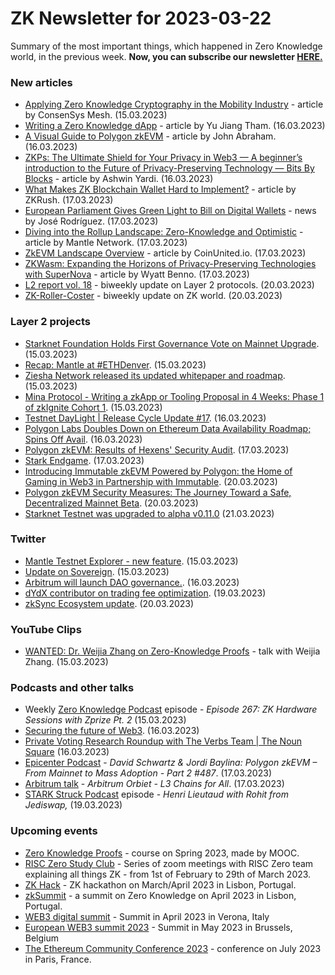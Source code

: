 # ZK Newsletter for 2023-03-22
Summary of the most important things, which happened in Zero Knowledge world, in the previous week. **Now, you can subscribe our newsletter [HERE.](https://zknewsletter.com/)**

### New articles 
* [Applying Zero Knowledge Cryptography in the Mobility Industry](https://consensysmesh.medium.com/applying-zero-knowledge-cryptography-in-the-mobility-industry-861be6c89c74) - article by ConsenSys Mesh. (15.03.2023)
* [Writing a Zero Knowledge dApp](https://medium.com/@yujiangtham/writing-a-zero-knowledge-dapp-fd7f936e2d43) - article by Yu Jiang Tham. (16.03.2023)
* [A Visual Guide to Polygon zkEVM](https://medium.com/@j2abro/a-visual-guide-to-polygon-zkevm-627ca02cb1a9) - article by John Abraham. (16.03.2023)
* [ZKPs: The Ultimate Shield for Your Privacy in Web3 — A beginner’s introduction to the Future of Privacy-Preserving Technology — Bits By Blocks](https://medium.com/@ashwin.yar/zkps-the-ultimate-shield-for-your-privacy-in-web3-a-beginners-introduction-to-the-future-of-e60918da01b4) - article by Ashwin Yardi. (16.03.2023)
* [What Makes ZK Blockchain Wallet Hard to Implement?](https://medium.com/@zkrush/what-makes-zk-blockchain-wallet-hard-to-implement-dd12e61efce5) - article by ZKRush. (17.03.2023)
* [European Parliament Gives Green Light to Bill on Digital Wallets](https://ihodl.com/topnews/2023-03-17/european-parliament-gives-green-light-bill-digital-wallets/) - news by José Rodríguez. (17.03.2023)
* [Diving into the Rollup Landscape: Zero-Knowledge and Optimistic](https://medium.com/0xmantle/diving-into-the-rollup-landscape-zero-knowledge-and-optimistic-c1833efcceb2) - article by Mantle Network. (17.03.2023)
* [ZkEVM Landscape Overview](https://medium.com/coinunited-io/zkevm-landscape-overview-a549f0440016) - article by CoinUnited.io. (17.03.2023)
* [ZKWasm: Expanding the Horizons of Privacy-Preserving Technologies with SuperNova](https://blog.icme.io/zkwasm-expanding-the-horizons-of-privacy-preserving-technologies-with-supernova-zkp-scheme/) - article by Wyatt Benno. (17.03.2023)
* [L2 report vol. 18](https://medium.com/paradigm-research/l2-report-vol-18-407810cdb7b4) - biweekly update on Layer 2 protocols. (20.03.2023)
* [ZK-Roller-Coster](https://mirror.xyz/labs.taiko.eth/Tn1JX-DVJyjYTOn81o1n9ZgJdRT5BaWN3L0zxaGbI2I) - biweekly update on ZK world. (20.03.2023)

### Layer 2 projects
* [Starknet Foundation Holds First Governance Vote on Mainnet Upgrade](https://www.bsc.news/post/starknet-foundation-holds-first-governance-vote-on-mainnet-upgrade). (15.03.2023)
* [Recap: Mantle at #ETHDenver](https://medium.com/0xmantle/recap-mantle-at-ethdenver-3ae124e094db). (15.03.2023)
* [Ziesha Network released its updated whitepaper and roadmap](https://twitter.com/ZieshaNetwork/status/1636073567384215557). (15.03.2023)
* [Mina Protocol - Writing a zkApp or Tooling Proposal in 4 Weeks: Phase 1 of zkIgnite Cohort 1](https://minaprotocol.com/blog/writing-a-zkapp-or-tooling-proposal-in-4-weeks-zkignite-cohort1-phase1). (15.03.2023)
* [Testnet DayLight | Release Cycle Update #17](https://dusk.network/news/testnet-daylight-release-cycle-update-17). (16.03.2023)
* [Polygon Labs Doubles Down on Ethereum Data Availability Roadmap; Spins Off Avail](https://polygon.technology/blog/polygon-labs-doubles-down-on-ethereum-data-availability-roadmap-spins-off-avail). (16.03.2023)
* [Polygon zkEVM: Results of Hexens' Security Audit](https://polygon.technology/blog/polygon-zkevm-results-of-hexens-security-audit). (17.03.2023)
* [Stark Endgame](https://medium.com/starkware/stark-endgame-78a577733200). (17.03.2023)
* [Introducing Immutable zkEVM Powered by Polygon: the Home of Gaming in Web3 in Partnership with Immutable](https://polygon.technology/blog/introducing-immutable-zkevm-powered-by-polygon-the-home-of-gaming-in-web3-in-partnership-with-immutable). (20.03.2023)
* [Polygon zkEVM Security Measures: The Journey Toward a Safe, Decentralized Mainnet Beta](https://polygon.technology/blog/polygon-zkevm-security-measures-the-journey-toward-a-safe-decentralized-mainnet-beta). (20.03.2023)
* [Starknet Testnet was upgraded to alpha v0.11.0]() (21.03.2023)

### Twitter
* [Mantle Testnet Explorer - new feature](https://twitter.com/0xMantle/status/1635959069185036288/). (15.03.2023)
* [Update on Sovereign](https://twitter.com/sovereign_labs/status/1636034646038446080). (15.03.2023)
* [Arbitrum will launch DAO governance.](https://twitter.com/arbitrum/status/1636362096714690562). (16.03.2023)
* [dYdX contributor on trading fee optimization](https://twitter.com/dydxfoundation/status/1637430253822922755?s=20). (19.03.2023)
* [zkSync Ecosystem update](https://twitter.com/zksync/status/1637821358930550785). (20.03.2023)

### YouTube Clips
* [WANTED: Dr. Weijia Zhang on Zero-Knowledge Proofs](https://www.youtube.com/watch?v=aLovQD7fnE0) - talk with Weijia Zhang. (15.03.2023)

### Podcasts and other talks
* Weekly [Zero Knowledge Podcast](https://zeroknowledge.fm/267-2/) episode - *Episode 267: ZK Hardware Sessions with Zprize Pt. 2* (15.03.2023) 
* [Securing the future of Web3](https://twitter.com/zksync/status/1636385961881001989?s=20). (16.03.2023)
* [Private Voting Research Roundup with The Verbs Team | The Noun Square](https://twitter.com/aztecnetwork/status/1636374259818975235?s=20) (16.03.2023)
* [Epicenter Podcast](https://www.youtube.com/watch?v=VG3LUgsktss) - *David Schwartz & Jordi Baylina: Polygon zkEVM – From Mainnet to Mass Adoption - Part 2 #487*. (17.03.2023)
* [Arbitrum talk](https://twitter.com/arbitrum/status/1636720399399387138) - *Arbitrum Orbiet - L3 Chains for All*. (17.03.2023)
* [STARK Struck Podcast](https://www.youtube.com/watch?v=KPzfM7kR3fE/) episode - *Henri Lieutaud with Rohit from Jediswap,* (19.03.2023) 

### Upcoming events
* [Zero Knowledge Proofs](https://zk-learning.org/) - course on Spring 2023, made by MOOC.
* [RISC Zero Study Club](https://twitter.com/RiscZero/status/1620058982672117766) - Series of zoom meetings with RISC Zero team explaining all things ZK - from 1st of February to 29th of March 2023.
* [ZK Hack](https://zkhack.dev/?utm_source=substack&utm_medium=email) - ZK hackathon on March/April 2023 in Lisbon, Portugal.
* [zkSummit](https://www.zksummit.com/) - a summit on Zero Knowledge on April 2023 in Lisbon, Portugal.
* [WEB3 digital summit](https://web3digitalsummit.com/) - Summit in April 2023 in Verona, Italy
* [European WEB3 summit 2023](https://www.web3eurosummit.eu/) - Summit in May 2023 in Brussels, Belgium
* [The Ethereum Community Conference 2023](https://www.ethcc.io/) - conference on July 2023 in Paris, France.
